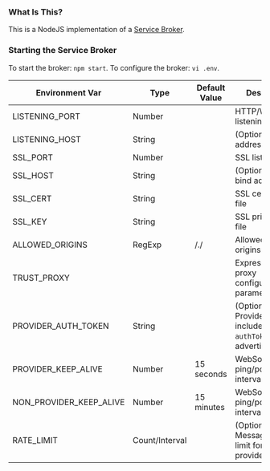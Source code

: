 ### What Is This?
This is a NodeJS implementation of a [Service Broker](https://github.com/service-broker/service-broker/wiki/Specification).

### Starting the Service Broker
To start the broker: `npm start`.
To configure the broker: `vi .env`.

Environment Var | Type | Default Value | Description
--------------- | ---- | ----------- | -----------
LISTENING_PORT | Number | | HTTP/WebSocket listening port
LISTENING_HOST | String | | (Optional) bind address
SSL_PORT | Number | | SSL listening port
SSL_HOST | String | | (Optional) SSL bind address
SSL_CERT | String | | SSL certificate file
SSL_KEY | String | | SSL private key file
ALLOWED_ORIGINS | RegExp | /./ | Allowed CORS origins
TRUST_PROXY | | | ExpressJS trust proxy configuration parameter
PROVIDER_AUTH_TOKEN | String | | (Optional) Provider must include matching `authToken` in advertise request
PROVIDER_KEEP_ALIVE | Number | 15 seconds | WebSocket ping/pong interval
NON_PROVIDER_KEEP_ALIVE | Number | 15 minutes | WebSocket ping/pong interval
RATE_LIMIT | Count/Interval | | (Optional) Message rate limit for non-providers
